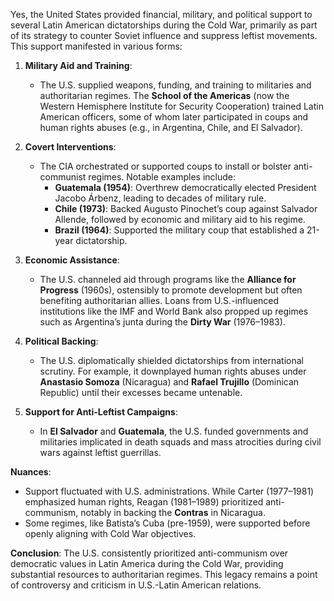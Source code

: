 Yes, the United States provided financial, military, and political support to several Latin American dictatorships during the Cold War, primarily as part of its strategy to counter Soviet influence and suppress leftist movements. This support manifested in various forms:

1. **Military Aid and Training**: 
   - The U.S. supplied weapons, funding, and training to militaries and authoritarian regimes. The **School of the Americas** (now the Western Hemisphere Institute for Security Cooperation) trained Latin American officers, some of whom later participated in coups and human rights abuses (e.g., in Argentina, Chile, and El Salvador).

2. **Covert Interventions**:
   - The CIA orchestrated or supported coups to install or bolster anti-communist regimes. Notable examples include:
     - **Guatemala (1954)**: Overthrew democratically elected President Jacobo Árbenz, leading to decades of military rule.
     - **Chile (1973)**: Backed Augusto Pinochet’s coup against Salvador Allende, followed by economic and military aid to his regime.
     - **Brazil (1964)**: Supported the military coup that established a 21-year dictatorship.

3. **Economic Assistance**:
   - The U.S. channeled aid through programs like the **Alliance for Progress** (1960s), ostensibly to promote development but often benefiting authoritarian allies. Loans from U.S.-influenced institutions like the IMF and World Bank also propped up regimes such as Argentina’s junta during the **Dirty War** (1976–1983).

4. **Political Backing**:
   - The U.S. diplomatically shielded dictatorships from international scrutiny. For example, it downplayed human rights abuses under **Anastasio Somoza** (Nicaragua) and **Rafael Trujillo** (Dominican Republic) until their excesses became untenable.

5. **Support for Anti-Leftist Campaigns**:
   - In **El Salvador** and **Guatemala**, the U.S. funded governments and militaries implicated in death squads and mass atrocities during civil wars against leftist guerrillas.

**Nuances**:
- Support fluctuated with U.S. administrations. While Carter (1977–1981) emphasized human rights, Reagan (1981–1989) prioritized anti-communism, notably in backing the **Contras** in Nicaragua.
- Some regimes, like Batista’s Cuba (pre-1959), were supported before openly aligning with Cold War objectives.

**Conclusion**: The U.S. consistently prioritized anti-communism over democratic values in Latin America during the Cold War, providing substantial resources to authoritarian regimes. This legacy remains a point of controversy and criticism in U.S.-Latin American relations.